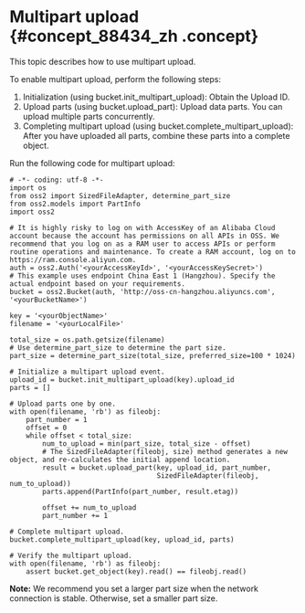 # Multipart upload {#concept_88434_zh .concept}

This topic describes how to use multipart upload.

To enable multipart upload, perform the following steps:

1.  Initialization \(using bucket.init\_multipart\_upload\): Obtain the Upload ID.
2.  Upload parts \(using bucket.upload\_part\): Upload data parts. You can upload multiple parts concurrently.
3.  Completing multipart upload \(using bucket.complete\_multipart\_upload\): After you have uploaded all parts, combine these parts into a complete object.

Run the following code for multipart upload:

```language-python
# -*- coding: utf-8 -*-
import os
from oss2 import SizedFileAdapter, determine_part_size
from oss2.models import PartInfo
import oss2

# It is highly risky to log on with AccessKey of an Alibaba Cloud account because the account has permissions on all APIs in OSS. We recommend that you log on as a RAM user to access APIs or perform routine operations and maintenance. To create a RAM account, log on to https://ram.console.aliyun.com.
auth = oss2.Auth('<yourAccessKeyId>', '<yourAccessKeySecret>')
# This example uses endpoint China East 1 (Hangzhou). Specify the actual endpoint based on your requirements.
bucket = oss2.Bucket(auth, 'http://oss-cn-hangzhou.aliyuncs.com', '<yourBucketName>')

key = '<yourObjectName>'
filename = '<yourLocalFile>'

total_size = os.path.getsize(filename)
# Use determine_part_size to determine the part size.
part_size = determine_part_size(total_size, preferred_size=100 * 1024)

# Initialize a multipart upload event.
upload_id = bucket.init_multipart_upload(key).upload_id
parts = []

# Upload parts one by one.
with open(filename, 'rb') as fileobj:
    part_number = 1
    offset = 0
    while offset < total_size:
        num_to_upload = min(part_size, total_size - offset)
		# The SizedFileAdapter(fileobj, size) method generates a new object, and re-calculates the initial append location.
        result = bucket.upload_part(key, upload_id, part_number,
                                    SizedFileAdapter(fileobj, num_to_upload))
        parts.append(PartInfo(part_number, result.etag))

        offset += num_to_upload
        part_number += 1

# Complete multipart upload.
bucket.complete_multipart_upload(key, upload_id, parts)

# Verify the multipart upload.
with open(filename, 'rb') as fileobj:
    assert bucket.get_object(key).read() == fileobj.read()

```

**Note:** We recommend you set a larger part size when the network connection is stable. Otherwise, set a smaller part size.

